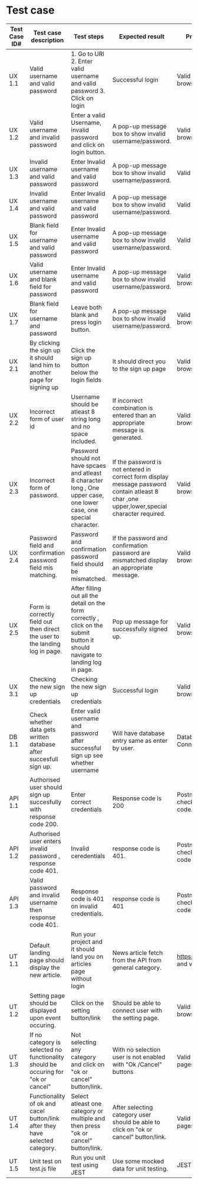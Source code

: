# Test case
| Test Case ID# | Test case description | Test steps | Expected result | Prerequisites | Executed by | Pass/Fail |
| --- | --- | --- | --- | --- | --- | --- |
| UX 1.1 | Valid username and valid password | 1. Go to URl                                2. Enter valid username and valid password  3. Click on login | Successful login | Valid Url  and browser | Preet | Pass |
| UX 1.2 | Valid username and invalid password | Enter a valid Username, invalid password and click on login button. | A pop-up message box to show invalid username/password. | Valid Url  and browser | Preet | Pass |
| UX 1.3 | Invalid username and valid password | Enter Invalid username and valid password  | A pop-up message box to show invalid username/password. | Valid Url browser | Preet | Pass |
| UX 1.4 | Invalid username and valid password | Enter Invalid username and valid password  | A pop-up message box to show invalid username/password. | Valid Url browser | Preet | Pass |
| UX 1.5 | Blank field for username and valid password | Enter Invalid username and valid password  | A pop-up message box to show invalid username/password. | Valid Url Browser | Preet | Pass |
| UX 1.6 | Valid  username and blank field for password | Enter Invalid username and valid password  | A pop-up message box to show invalid username/password. | Valid Url  and browser | Preet | Pass |
| UX 1.7 | Blank field for username and  password | Leave both blank and press login button.  | A pop-up message box to show invalid username/password. | Valid Url  and browser | Preet | Pass |
| UX 2.1 | By clicking  the sign up it should land him to another page for signing up | Click the sign up button below the login fields  | It should direct you to the sign up page  | Valid Url  and browser | Pushti | Pass |
| UX 2.2 | Incorrect form  of user id | Username should be atleast 8 string long and no space included.  | If incorrect combination is entered than an appropriate message is generated.  | Valid Url  and browser | Pushti | Pass |
| UX 2.3 | Incorrect form of password. | Password should not have spcaes and  atleast 8 character long , One upper case, one lower case, one special character.  | If the password is not entered in correct form display message password contain atleast 8 char ,one upper,lower,special character required.  | Valid Url  and browser | Pushti | Pass |
| UX 2.4 | Password field and confirmation password field mis matching. | Password and confirmation password field should be mismatched.  | If the password and confirmation password are mismatched display an appropriate message. | Valid Url  and browser | Pushti | Pass |
| UX 2.5 | Form is correctly field out then direct the user to the landing log in page.  | After filling out all the detail on the form correctly , click on the submit button it should navigate to landing log in page.  | Pop up message for successfully signed up.  | Valid Url  and browser | Pushti | Pass |
| UX 3.1 | Checking the new sign up credentials | Checking the new sign up credentials | Successful login | Valid Url  and browser | Muhaimin | Pass |
| DB 1.1 | Check whether data gets written  database after succesfull sign up. | Enter valid username and password after successful sign up see whether username  | Will have database entry same as enter by user. | Database Connectivity | Muhaimin | Pass |
| API 1.1 | Authorised user should sign up succesfully with response code 200. | Enter correct credentials  | Response code is 200 | Postman for checking response code. | Muhaimin | Pass |
| API 1.2 | Authorised user enters invalid password , response code 401. | Invalid ceredentials  | response code is 401. | Postman for checking response code | Muhaimin | Pass |
| API 1.3 | Valid password and invalid username then response code 401. | Response code is 401 on invalid credentials. | response code is 401 | Postman for checking response code | Muhaimin | Pass |
| UT 1.1 | Default landing page should display the new article. | Run your project and it should land you on articles page without login | News article fetch from the API from general category. | https://newsapi.org/ and valid url| Preet |  |
| UT 1.2 |  Setting page should be displayed upon event occuring. | Click on the setting button/link | Should be able to connect user with the setting page. | Valid Url and browser | Preet |  |
| UT 1.3 |  If no category is selected no functionality should be occuring for "ok or cancel" | Not selecting any category and click on "ok or cancel" button/link. | With no selection user is not enabled with "Ok /Cancel" buttons | Valid Url for setting pages| Pushti |  |    
| UT 1.4 |  Functionality of ok and cacel button/link after they have selected category. | Select atleast one category or multiple and then press "ok or cancel" button/link. | After selecting category user should be able to click on "ok or cancel" button/link. | Valid Url for setting pages| Muhaimin |  |
| UT 1.5 | Unit test on test.js file | Run you unit test using JEST | Use some mocked data for unit testing. | JEST framework|  |  |
